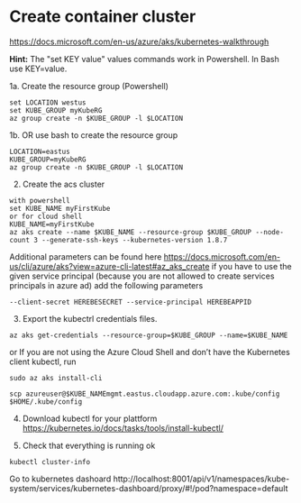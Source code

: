 # Create container cluster
https://docs.microsoft.com/en-us/azure/aks/kubernetes-walkthrough

**Hint:** The "set KEY value" values commands work in Powershell. In Bash use KEY=value.

1a. Create the resource group (Powershell)
```
set LOCATION westus
set KUBE_GROUP myKubeRG
az group create -n $KUBE_GROUP -l $LOCATION
```


1b. OR use bash to create the resource group 
```
LOCATION=eastus
KUBE_GROUP=myKubeRG
az group create -n $KUBE_GROUP -l $LOCATION
```

2. Create the acs cluster
```
with powershell
set KUBE_NAME myFirstKube
or for cloud shell
KUBE_NAME=myFirstKube
az aks create --name $KUBE_NAME --resource-group $KUBE_GROUP --node-count 3 --generate-ssh-keys --kubernetes-version 1.8.7
```
Additional parameters can be found here https://docs.microsoft.com/en-us/cli/azure/aks?view=azure-cli-latest#az_aks_create
if you have to use the given service principal (because you are not allowed to create services principals in azure ad) add the following parameters
```
--client-secret HEREBESECRET --service-principal HEREBEAPPID
```
3. Export the kubectrl credentials files. 
```
az aks get-credentials --resource-group=$KUBE_GROUP --name=$KUBE_NAME
```

or If you are not using the Azure Cloud Shell and don’t have the Kubernetes client kubectl, run 
```
sudo az aks install-cli

scp azureuser@$KUBE_NAMEmgmt.eastus.cloudapp.azure.com:.kube/config $HOME/.kube/config
```
4. Download kubectl for your plattform
https://kubernetes.io/docs/tasks/tools/install-kubectl/ 

5. Check that everything is running ok
```
kubectl cluster-info
```

Go to kubernetes dashoard
http://localhost:8001/api/v1/namespaces/kube-system/services/kubernetes-dashboard/proxy/#!/pod?namespace=default 
